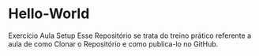 # Hello-World
Exercício Aula Setup
Esse Repositório se trata do treino prático referente a aula de como Clonar o Repositório e como publica-lo no GitHub. 